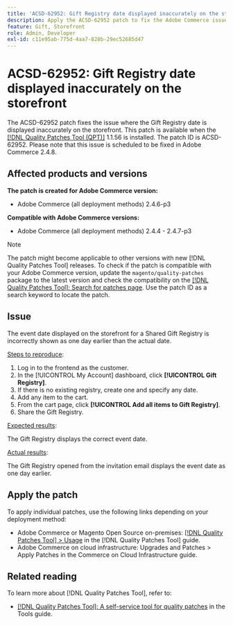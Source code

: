 ```yaml
---
title: 'ACSD-62952: Gift Registry date displayed inaccurately on the storefront'
description: Apply the ACSD-62952 patch to fix the Adobe Commerce issue where the Gift Registry date is displayed inaccurately on the storefront.
feature: Gift, Storefront
role: Admin, Developer
exl-id: c11e95ab-775d-4aa7-828b-29ec52685d47
---
```

# ACSD-62952: Gift Registry date displayed inaccurately on the storefront

The ACSD-62952 patch fixes the issue where the Gift Registry date is displayed inaccurately on the storefront. This patch is available when the [[!DNL Quality Patches Tool (QPT)]](/help/tools/quality-patches-tool/quality-patches-tool-to-self-serve-quality-patches.md) 1.1.56 is installed. The patch ID is ACSD-62952. Please note that this issue is scheduled to be fixed in Adobe Commerce 2.4.8.

## Affected products and versions

**The patch is created for Adobe Commerce version:**

* Adobe Commerce (all deployment methods) 2.4.6-p3

**Compatible with Adobe Commerce versions:**

* Adobe Commerce (all deployment methods) 2.4.4 - 2.4.7-p3

>[!NOTE]
>
>The patch might become applicable to other versions with new [!DNL Quality Patches Tool] releases. To check if the patch is compatible with your Adobe Commerce version, update the `magento/quality-patches` package to the latest version and check the compatibility on the [[!DNL Quality Patches Tool]: Search for patches page](https://experienceleague.adobe.com/tools/commerce-quality-patches/index.html). Use the patch ID as a search keyword to locate the patch.

## Issue

The event date displayed on the storefront for a Shared Gift Registry is incorrectly shown as one day earlier than the actual date.

<u>Steps to reproduce</u>:

1. Log in to the frontend as the customer.
1. In the [!UICONTROL My Account] dashboard, click **[!UICONTROL Gift Registry]**.
1. If there is no existing registry, create one and specify any date.
1. Add any item to the cart.
1. From the cart page, click **[!UICONTROL Add all items to Gift Registry]**.
1. Share the Gift Registry.

<u>Expected results</u>:

The Gift Registry displays the correct event date.

<u>Actual results</u>:

The Gift Registry opened from the invitation email displays the event date as one day earlier.

## Apply the patch

To apply individual patches, use the following links depending on your deployment method:

* Adobe Commerce or Magento Open Source on-premises: [[!DNL Quality Patches Tool] > Usage](/help/tools/quality-patches-tool/usage.md) in the [!DNL Quality Patches Tool] guide.
* Adobe Commerce on cloud infrastructure: Upgrades and Patches > Apply Patches in the Commerce on Cloud Infrastructure guide.

## Related reading

To learn more about [!DNL Quality Patches Tool], refer to:

* [[!DNL Quality Patches Tool]: A self-service tool for quality patches](/help/tools/quality-patches-tool/quality-patches-tool-to-self-serve-quality-patches.md) in the Tools guide.
